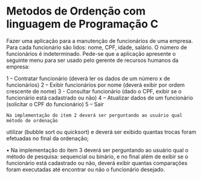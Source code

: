 # Metodos de Ordenção com linguagem de Programação C

Fazer uma aplicação para a manutenção de funcionários de uma empresa. Para cada funcionário são
lidos: nome, CPF, idade, salário. O número de funcionários é indeterminado. Pede-se que a
aplicação apresente o seguinte menu para ser usado pelo gerente de recursos humanos da empresa:

1 – Contratar funcionário (deverá ler os dados de um número x de funcionários)
2 – Exibir funcionários por nome (deverá exibir por ordem crescente de nome)
3 - Consultar funcionário (dado o CPF, exibir se o funcionário está cadastrado ou não)
4 – Atualizar dados de um funcionário (solicitar o CPF do funcionário)
5 – Sair

	Na implementação do item 2 deverá ser perguntando ao usuário qual método de ordenação
utilizar (bubble sort ou quicksort) e deverá ser exibido quantas trocas foram efetuadas no
final da ordenação;

• Na implementação do item 3 deverá ser perguntando ao usuário qual o método de pesquisa:
sequencial ou binário, e no final além de exibir se o funcionário está cadastrado ou não,
deverá exibir quantas comparações foram executadas até encontrar ou não o funcionário
desejado.
